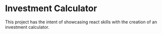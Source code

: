 # Investment Calculator 
This project has the intent of showcasing react skills with the creation of an investment calculator.
